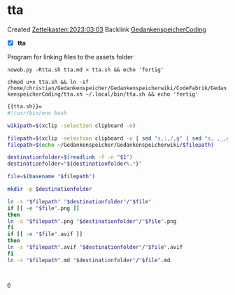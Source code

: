 # tta
Created [Zettelkasten:2023:03:03]()
Backlink [GedankenspeicherCoding](../GedankenspeicherCoding.md)

- [X] **tta**


Program for linking files to the assets folder


``noweb.py -Rtta.sh tta.md > tta.sh && echo 'fertig'``


``chmod u+x tta.sh && ln -sf /home/christian/Gedankenspeicher/Gedankenspeicherwiki/CodeFabrik/GedankenspeicherCoding/tta.sh ~/.local/bin/tta.sh && echo 'fertig'``

```bash
{{tta.sh}}=
#!/usr/bin/env bash

wikipath=$(xclip -selection clipboard -o)

filepath=$(xclip -selection clipboard -o | sed "s,:,/,g" | sed "s, ,_,g")
filepath=$(echo ~/Gedankenspeicher/Gedankenspeicherwiki/$filepath)

destinationfolder=$(readlink -f -n "$1")
destinationfolder="${destinationfolder%.*}"

file=$(basename "$filepath")

mkdir -p $destinationfolder

ln -s "$filepath" "$destinationfolder"/"$file"
if [[ -e "$file".png ]] 
then
ln -s "$filepath".png "$destinationfolder"/"$file".png
fi
if [[ -e "$file".avif ]] 
then
ln -s "$filepath".avif "$destinationfolder"/"$file".avif
fi
ln -s "$filepath".md "$destinationfolder"/"$file".md



@

```

